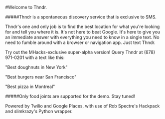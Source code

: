 #Welcome to Thndr.

#####Thndr is a spontaneous discovery service that is exclusive to SMS.

Thndr's one and only job is to find the best location for what you're looking for and tell you where it is. It's not here to beat Google. It's here to give you an immediate answer with everything you need to know in a single text. No need to fumble around with a browser or navigation app. Just text Thndr.

Try out the MHacks-exclusive super-alpha version! Query Thndr at (678) 971-0201 with a text like this:

"Best doughnuts in New York"

"Best burgers near San Francisco"

"Best pizza in Montreal"

#####Only food joints are supported for the demo. Stay tuned!

Powered by Twilio and Google Places, with use of Rob Spectre's Hackpack and slimkrazy's Python wrapper.
